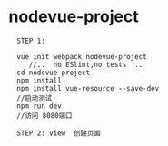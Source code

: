 # nodevue-project
```
  STEP 1: 
```  
```
  vue init webpack nodevue-project   
     //..  no ESlint,no tests  ..
  cd nodevue-project
  npm install
  npm install vue-resource --save-dev
  //启动测试  
  npm run dev  
  //访问 8080端口 
```  
```  
  STEP 2: view  创建页面
```  
